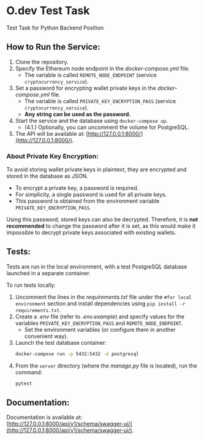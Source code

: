 # O.dev Test Task  
Test Task for Python Backend Position  

## How to Run the Service:  
1. Clone the repository.  
2. Specify the Ethereum node endpoint in the *docker-compose.yml* file.  
   - The variable is called `REMOTE_NODE_ENDPOINT` (service `cryptocurrency_service`).  
3. Set a password for encrypting wallet private keys in the *docker-compose.yml* file.  
   - The variable is called `PRIVATE_KEY_ENCRYPTION_PASS` (service `cryptocurrency_service`).  
   - **Any string can be used as the password.**  
4. Start the service and the database using `docker-compose up`.  
   - (4.1.) Optionally, you can uncomment the volume for PostgreSQL.  
5. The API will be available at: [http://127.0.0.1:8000/](http://127.0.0.1:8000/).  

### About Private Key Encryption:  
To avoid storing wallet private keys in plaintext, they are encrypted and stored in the database as JSON.  
- To encrypt a private key, a password is required.  
- For simplicity, a single password is used for all private keys.  
- This password is obtained from the environment variable `PRIVATE_KEY_ENCRYPTION_PASS`.  

Using this password, stored keys can also be decrypted. Therefore, it is **not recommended** to change the password after it is set, as this would make it impossible to decrypt private keys associated with existing wallets.  

## Tests:  
Tests are run in the local environment, with a test PostgreSQL database launched in a separate container.  

To run tests locally:  
1. Uncomment the lines in the *requirements.txt* file under the `#for local environment` section and install dependencies using `pip install -r requirements.txt`.  
2. Create a *.env* file (refer to *.env.example*) and specify values for the variables `PRIVATE_KEY_ENCRYPTION_PASS` and `REMOTE_NODE_ENDPOINT`.  
   - Set the environment variables (or configure them in another convenient way).  
3. Launch the test database container:  
   ```bash
   docker-compose run -p 5432:5432 -d postgresql
   ```  
4. From the `server` directory (where the *manage.py* file is located), run the command:  
   ```bash
   pytest
   ```  

## Documentation:  
Documentation is available at: [http://127.0.0.1:8000/api/v1/schema/swagger-ui/](http://127.0.0.1:8000/api/v1/schema/swagger-ui/).  
